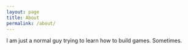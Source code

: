 ```yaml
---
layout: page
title: About
permalink: /about/
---
```


I am just a normal guy trying to learn how to build games. Sometimes.
